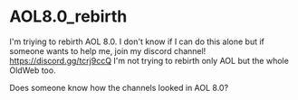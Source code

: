 # AOL8.0_rebirth
I'm triying to rebirth AOL 8.0.
I don't know if I can do this alone but if someone wants to help me, join my discord channel! https://discord.gg/tcrj9ccQ
I'm not trying to rebirth only AOL but the whole OldWeb too.

Does someone know how the channels looked in AOL 8.0?
